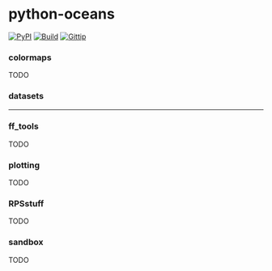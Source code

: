 # python-oceans

[![PyPI](https://badge.fury.io/py/oceans.png)](http://badge.fury.io/py/oceans)
[![Build](https://api.travis-ci.org/ocefpaf/python-oceans.png?branch=master)](https://travis-ci.org/ocefpaf/python-oceans)
[![Gittip](http://bottlepy.org/docs/dev/_static/Gittip.png)](https://www.gittip.com/ocefpaf/)

### colormaps
TODO

### datasets
--------

### ff_tools
TODO

### plotting
TODO

### RPSstuff
TODO

### sandbox
TODO
